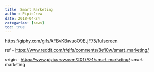 ```yaml
---
title: Smart Marketing
author: PipisCrew
date: 2018-04-24
categories: [news]
toc: true
---
```


https://giphy.com/gifs/AFBvKBavuoO9ELjF75/fullscreen

ref - https://www.reddit.com/r/gifs/comments/8efi0w/smart_marketing/

origin - https://www.pipiscrew.com/2018/04/smart-marketing/ smart-marketing